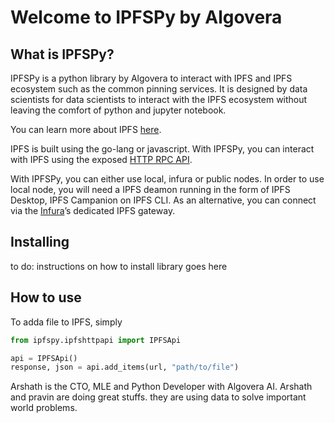 Welcome to IPFSPy by Algovera
================

<!-- WARNING: THIS FILE WAS AUTOGENERATED! DO NOT EDIT! -->

## What is IPFSPy?

IPFSPy is a python library by Algovera to interact with IPFS and IPFS
ecosystem such as the common pinning services. It is designed by data
scientists for data scientists to interact with the IPFS ecosystem
without leaving the comfort of python and jupyter notebook.

You can learn more about IPFS [here](https://ipfs.io/#why).

IPFS is built using the go-lang or javascript. With IPFSPy, you can
interact with IPFS using the exposed [HTTP RPC
API](https://docs.ipfs.io/reference/http/api/#getting-started).

With IPFSPy, you can either use local, infura or public nodes. In order
to use local node, you will need a IPFS deamon running in the form of
IPFS Desktop, IPFS Campanion on IPFS CLI. As an alternative, you can
connect via the [Infura](https://infura.io/product/ipfs)’s dedicated
IPFS gateway.

## Installing

to do: instructions on how to install library goes here

## How to use

To adda file to IPFS, simply

``` python
from ipfspy.ipfshttpapi import IPFSApi

api = IPFSApi()
response, json = api.add_items(url, "path/to/file")
```
Arshath is the CTO, MLE and Python Developer with Algovera AI. 
Arshath and pravin are doing great stuffs. they are using data to solve important world problems.